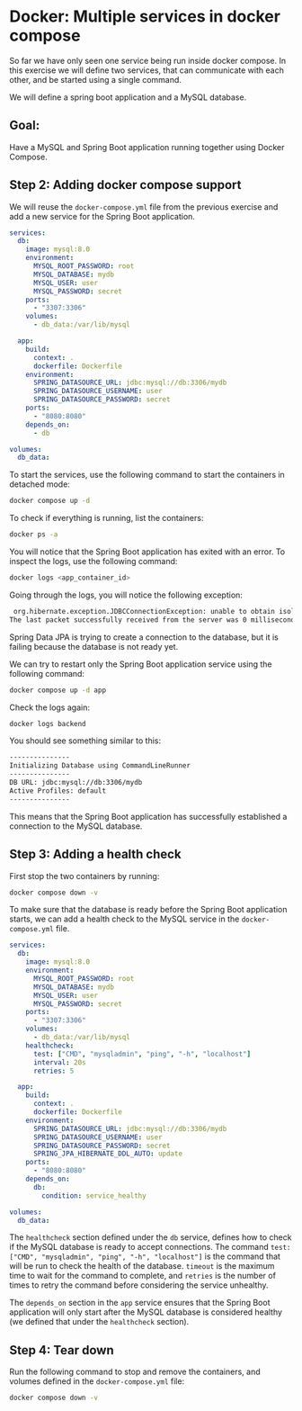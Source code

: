 # Docker: Multiple services in docker compose

So far we have only seen one service being run inside docker compose. In this exercise we will define two services, that can communicate with each other, and be started using a single command.

We will define a spring boot application and a MySQL database.

## Goal:

Have a MySQL and Spring Boot application running together using Docker Compose.


## Step 2: Adding docker compose support

We will reuse the `docker-compose.yml` file from the previous exercise and add a new service for the Spring Boot application.

```yaml
services:
  db:
    image: mysql:8.0
    environment:
      MYSQL_ROOT_PASSWORD: root
      MYSQL_DATABASE: mydb
      MYSQL_USER: user
      MYSQL_PASSWORD: secret
    ports:
      - "3307:3306"
    volumes:
      - db_data:/var/lib/mysql

  app:
    build:
      context: .
      dockerfile: Dockerfile
    environment:
      SPRING_DATASOURCE_URL: jdbc:mysql://db:3306/mydb
      SPRING_DATASOURCE_USERNAME: user
      SPRING_DATASOURCE_PASSWORD: secret
    ports:
      - "8080:8080"
    depends_on:
      - db

volumes:
  db_data:
```

To start the services, use the following command to start the containers in detached mode:

```bash
docker compose up -d
```

To check if everything is running, list the containers:

```bash
docker ps -a
```

You will notice that the Spring Boot application has exited with an error. To inspect the logs, use the following command:

```bash
docker logs <app_container_id>
```

Going through the logs, you will notice the following exception:

```bash
 org.hibernate.exception.JDBCConnectionException: unable to obtain isolated JDBC connection [Communications link failure
The last packet successfully received from the server was 0 milliseconds ago. The driver has not received any packets from the server.]
```

Spring Data JPA is trying to create a connection to the database, but it is failing because the database is not ready yet.

We can try to restart only the Spring Boot application service using the following command:

```bash
docker compose up -d app
```

Check the logs again:

```bash
docker logs backend
```

You should see something similar to this:

```bash
---------------
Initializing Database using CommandLineRunner
---------------
DB URL: jdbc:mysql://db:3306/mydb
Active Profiles: default
---------------
```

This means that the Spring Boot application has successfully established a connection to the MySQL database.

## Step 3: Adding a health check

First stop the two containers by running:
```bash
docker compose down -v
```

To make sure that the database is ready before the Spring Boot application starts, we can add a health check to the MySQL service in the `docker-compose.yml` file.

```yaml
services:
  db:
    image: mysql:8.0
    environment:
      MYSQL_ROOT_PASSWORD: root
      MYSQL_DATABASE: mydb
      MYSQL_USER: user
      MYSQL_PASSWORD: secret
    ports:
      - "3307:3306"
    volumes:
      - db_data:/var/lib/mysql
    healthcheck:
      test: ["CMD", "mysqladmin", "ping", "-h", "localhost"]
      interval: 20s
      retries: 5

  app:
    build:
      context: .
      dockerfile: Dockerfile
    environment:
      SPRING_DATASOURCE_URL: jdbc:mysql://db:3306/mydb
      SPRING_DATASOURCE_USERNAME: user
      SPRING_DATASOURCE_PASSWORD: secret
      SPRING_JPA_HIBERNATE_DDL_AUTO: update
    ports:
      - "8080:8080"
    depends_on:
      db:
        condition: service_healthy

volumes:
  db_data:
```

The `healthcheck` section defined under the `db` service, defines how to check if the MySQL database is ready to accept connections. The command `test: ["CMD", "mysqladmin", "ping", "-h", "localhost"]` is the command that will be run to check the health of the database. `timeout` is the maximum time to wait for the command to complete, and `retries` is the number of times to retry the command before considering the service unhealthy.

The `depends_on` section in the `app` service ensures that the Spring Boot application will only start after the MySQL database is considered healthy (we defined that under the `healthcheck` section).

## Step 4: Tear down

Run the following command to stop and remove the containers, and volumes defined in the `docker-compose.yml` file:

```bash
docker compose down -v
```
